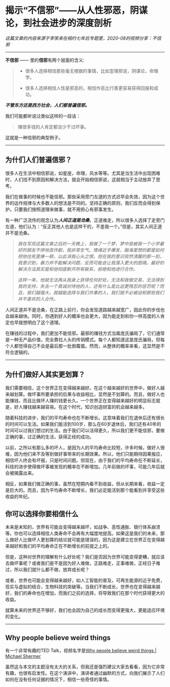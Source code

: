 # 揭示“不信邪”——从人性邪恶，阴谋论，到社会进步的深度剖析

*这篇文章的内容来源于李笑来在相约七年后专题里，2020-08的视频分享：不信邪*

---

**不信邪** —— 里的**信邪**有两个层面的含义:

> * 很多人选择相信那些毫无根据的事情，比如歪理邪说，阴谋论，命理学。
>
> * 很多人选择相信人性是邪恶的，相信作恶比行善更容易获得回报和成功。
>
***不管东方还是西方社会，人们都普遍信邪。***

我们可能都听说过类似这样的一段话：

> 赚很多钱的人肯定都没少干过坏事。

这就是一种信邪的典型例子。

---

## 为什们人们普遍信邪？

很多人在生活中相信邪说，如星座，命理，风水等等。尤其是当生活中出现困难时，人们找不到原因和解决方法，就会开始相信邪说，这就相当于主动放弃了思考。

我们在做事的时候也不能信邪。那些采用旁门左道的方式迟早会失效，因为这个世界的运作规律与大多数人的想法是不同的。坚持正确的原则，我们反而会得到保护。只要我们按照道理来做事，就不用担心有邪事发生。

有一种广泛流传的观念认为***人间正道是沧桑***，正道难走，所以很多人选择了走旁门左道，他们认为：“反正其他人也是这样干的，不差我一个。”但是，其实人间正道并不是沧桑。

> *我在写完这篇文章之后的一天晚上，我做了一个梦，梦中我被我一个小学最好的朋友不停地恶作剧，我非常生气，情绪近乎爆发，脑海里想的都是如何把他往死里揍一顿，以此消我心头之恨。但在我的意识突然清醒的那一刻，我意识到，暴力并不能解决问题，反而可能会让我落入更大的困境。最好的解决方法其实是和他彻底断开所有联系，拒绝和他进行合作。*
> 
> *这样一来，他就无法再从我身上获得任何好处，无法和我做交易，无法得到我的支持，失去一个真诚对待他的人，还有什么是比这更残忍的惩罚呢？而且，我们越强大，就越能选择与我们共事的人，我们就不必被迫和那些我们并不喜欢的人合作。*

人间正道并不是沧桑，在正路上前行，你会发现道路越来越宽广，因此你的步伐也会越来越快。同时，你遇到好人的概率也会更大，因为能走到和你一样高度的人肯定也早就想明白了这个道理。

在赚钱的过程中，我们更加不能信邪。最邪的赚钱方式当属庞氏骗局了，它们通常是一种无产品价值，完全靠拉人头的传销模式。每个人都知道这是庞氏骗局，但每个人都觉得自己不会是最后那一批倒霉蛋。然而，从整体的概率来看，这显然是不符合逻辑的。

---

## 为什们做好人其实更划算？

我们需要相信，这个世界正在变得越来越好。在这个越来越好的世界中，做好人越来越划算。做坏事所要承担的后果与收益相比，显然是不划算的。而且，做好人也能赚钱，而且比做坏人赚的钱更长久。一个世界正在变得越来越好的明显标志就是，好人赚钱越来越容易。在这个时代，知识创造财富的机会越来越多。

随着科技的进步，我们的平均寿命也在不断增长。这意味着我们在退休后还有很长的时间可以生活。如果我们能活到100岁，那么在60岁退休后，我们还有40年的时间可以过我们想过的生活。由于我们可以活得更久，所以我们更不能信邪，要做正确的事，过正确的生活，获得正经的成功。

以前，之所以有那么多的坏人，是因为人的平均寿命比较短，许多时候，做好人很难，因为他们来不及等到做好事带来的长期效果。所以，他们只能期待因果报应，相信坏人终会有坏报，只是时间问题。但现在，由于我们的平均寿命在不断延长，科技的进步使得做坏事被发现的概率在不断增加。几年前做的坏事，可能几年后就会被揭露出来。

相反，如果我们做正确的事，虽然在短期内看不到收益，但从长期来看，收益一定是巨大的。而且，因为平均寿命不断增长，我们必定能活到那个能看到并享受这些收益的年纪。

## 你可以选择你要相信什么

未来是未知的，世界有可能会变得越来越坏，如战争、恶性通胀、银行体系崩溃等。你也可以选择相信人类寿命不会再有大幅度地提高。如果这是我们的未来，那么做好人比做坏人更划算的结论就可能是错误的，因为这是建立在世界正在变得越来越好和我们的平均寿命正在不断增长的前提之上的。

但是，这种对世界的理解有什么好处呢？我们是否因为世界可能变得更糟，就应该去做坏事呢？或者我们是不是因为好人难做，正路难走，正事难做，正经日子难过，所以我们就什么都不做，放弃成长呢？

或者，世界也可能会变得越来越好，如人工智能的普及，可再生能源的近乎免费，现实与虚拟的结合，生物科技的突破等。当我们不断成长，世界也在变得越来越好，我们的寿命也在增加，而我们之前的选择，将导致我们在那个时代获得更大的收益。

就算未来的世界还不够好，我们也会因为自己的成长而变得更强大，更能适应环境的变化。

---

## Why people believe weird things

有一个非常有趣的TED Talk，视频名字是[Why people believe weird things | Michael Shermer](https://www.youtube.com/watch?v=8T_jwq9ph8k)

虽然这与本文的主题没有太大的关系，但我还是强烈建议大家去看看，因为它非常有趣，也很有启发性。在这个演讲中，演讲者通过幽默的方式，向我们展示了人们如何在没有任何证据的情况下，相信一些奇怪的事情。
